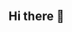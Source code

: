 ## Hi there 👋

<!--
**CompKen/CompKen** is a ✨ _special_ ✨ repository because its `README.md` (this file) appears on your GitHub profile.

Here are some ideas to get you started:

- 🔭 I’m currently working on biomolecular simulations in Python!
- 🌱 I’m currently learning about computational drug discovery and bioinformatics.
- 👯 I’m looking to collaborate on projects (for learning) in either of these fields.
- 📫 How to reach me: kjmei.0001@gmail.com
-->
